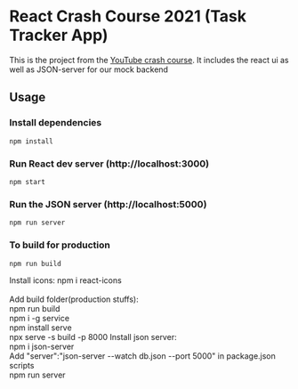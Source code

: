 # React Crash Course 2021 (Task Tracker App)

This is the project from the [YouTube crash course](https://www.youtube.com/watch?v=w7ejDZ8SWv8). It includes the react ui as well as JSON-server for our mock backend

## Usage

### Install dependencies

```
npm install
```

### Run React dev server (http://localhost:3000)

```
npm start
```

### Run the JSON server (http://localhost:5000)

```
npm run server
```

### To build for production

```
npm run build
```








Install icons: npm i react-icons<br><br>
Add build folder(production stuffs):<br> npm run build<br>  npm i -g service  
npm install serve <br>
npx serve -s build -p 8000
Install json server: <br> npm i json-server <br>Add     "server":"json-server --watch db.json --port 5000"
 in package.json scripts<br>npm run server
